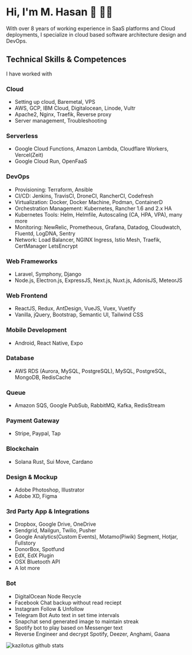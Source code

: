 # Hi, I'm M. Hasan 👋 👨‍💻

With over 8 years of working experience in SaaS platforms and Cloud deployments, I specialize in cloud based software architecture design and DevOps. 

## Technical Skills & Competences

I have worked with

### Cloud
- Setting up cloud, Baremetal, VPS
- AWS, GCP, IBM Cloud, Digitalocean, Linode, Vultr
- Apache2, Nginx, Traefik, Reverse proxy
- Server management, Troubleshooting

### Serverless
- Google Cloud Functions, Amazon Lambda, Cloudflare Workers, Vercel(Zeit)
- Google Cloud Run, OpenFaaS

### DevOps
- Provisioning: Terraform, Ansible
- CI/CD: Jenkins, TravisCI, DroneCI, RancherCI, Codefresh
- Virtualization: Docker, Docker Machine, Podman, ContainerD
- Orchestration Management: Kubernetes, Rancher 1.6 and 2.x HA
- Kubernetes Tools: Helm, Helmfile, Autoscaling (CA, HPA, VPA), many more
- Monitoring: NewRelic, Prometheous, Grafana, Datadog, Cloudwatch, Fluentd, LogDNA, Sentry
- Network: Load Balancer, NGINX Ingress, Istio Mesh, Traefik, CertManager LetsEncrypt

### Web Frameworks
- Laravel, Symphony, Django
- Node.js, Electron.js, ExpressJS, Next.js, Nuxt.js, AdonisJS, MeteorJS

### Web Frontend
- ReactJS, Redux, AntDesign, VueJS, Vuex, Vuetify
- Vanilla, jQuery, Bootstrap, Semantic UI, Tailwind CSS

### Mobile Development
- Android, React Native, Expo

### Database
- AWS RDS (Aurora, MySQL, PostgreSQL), MySQL, PostgreSQL, MongoDB, RedisCache

### Queue
- Amazon SQS, Google PubSub, RabbitMQ, Kafka, RedisStream

### Payment Gateway
- Stripe, Paypal, Tap

### Blockchain
- Solana Rust, Sui Move, Cardano

### Design & Mockup
- Adobe Photoshop, Illustrator
- Adobe XD, Figma

### 3rd Party App & Integrations
- Dropbox, Google Drive, OneDrive
- Sendgrid, Mailgun, Twilio, Pusher
- Google Analytics(Custom Events), Motamo(Piwik) Segment, Hotjar, Fullstory
- DonorBox, Spotfund
- EdX, EdX Plugin
- OSX Bluetooth API
- A lot more

### Bot
- DigitalOcean Node Recycle
- Facebook Chat backup without read reciept
- Instagram Follow & Unfollow
- Telegram Bot Auto text in set time intervals
- Snapchat send generated image to maintain streak
- Spotify bot to play based on Messenger text
- Reverse Engineer and decrypt Spotify, Deezer, Anghami, Gaana

![kazilotus github stats](https://github-readme-stats.vercel.app/api?username=kazilotus&show_icons=true&hide_border=true)

